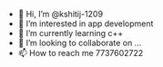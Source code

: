 - 👋 Hi, I’m @kshitij-1209
- 👀 I’m interested in app development
- 🌱 I’m currently learning c++
- 💞️ I’m looking to collaborate on ...
- 📫 How to reach me 7737602722

<!---
kshitij-1209/kshitij-1209 is a ✨ special ✨ repository because its `README.md` (this file) appears on your GitHub profile.
You can click the Preview link to take a look at your changes.
--->
